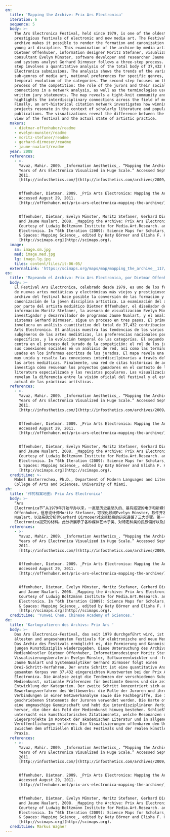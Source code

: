 ```yaml
---
en:
  title: 'Mapping the Archive: Prix Ars Electronica'
  iteration: 6
  sequence: 5
  body: >-
    The Ars Electronica Festival, held since 1979, is one of the oldest and most
    prestigious festivals of electronic and new media art. The Festival’s
    archive makes it possible to render the formation and canonization of the
    young art discipline. This examination of the archive by media artist
    Dietmer Offenhuber, information designer Moritz Stefaner, visualization
    consultant Evelyn Münster, software developer and researcher Jaume Nualart,
    and systems analyst Gerhard Dirmoser follows a three-step process. The first
    step involves a quantitative analysis of the total body of 37,432 Prix Ars
    Electronica submissions. The analysis shows the trends of the various
    sub-genres of media art, national preferences for specific genres, and the
    temporal evolution of the categories. The second step focuses on the jury
    process of the competition: the role of the jurors and their social
    connections in a network analysis, as well as the terminologies used in the
    written jury statements. The map reveals a tight-knit community and
    highlights the interdisciplinary connections across the field of media art.
    Finally, an art-historical citation network investigates how winning
    projects resonate in the context of scholarly literature and popular
    publications. The visualizations reveal the difference between the official
    view of the festival and the actual state of artistic practice.
  makers:
    - dietmar-offenhuber/readme
    - evelyn-munster/readme
    - moritz-stefaner/readme
    - gerhard-dirmoser/readme
    - jaume-nualart/readme
  year: 2008
  references:
    - >-
      Yavuz, Mahir. 2009. _Information Aesthetics_. “Mapping the Archive: 30
      Years of Ars Electronica Visualized in Huge Scale.” Accessed September 21,
      2011.
      [http://infosthetics.com/](http://infosthetics.com/archives/2009/09/mapping_the_archive_30_years_of_ars_electronica.html).


      Offenhuber, Dietmar. 2009. _Prix Arts Electronica: Mapping the Archive_.
      Accessed August 29, 2011.
      [http://offenhuber.net/prix-ars-electronica-mapping-the-archive/](http://offenhuber.net/prix-ars-electronica-mapping-the-archive/).


      Offenhuber, Dietmar, Evelyn Münster, Moritz Stefaner, Gerhard Dirmoser,
      and Jaume Nualart. 2008. _Mapping the Archive: Prix Ars Electronica_.
      Courtesy of Ludwig Boltzmann Institute for Media.Art.Research. and Ars
      Electronica. In “6th Iteration (2009): Science Maps for Scholars,” _Places
      & Spaces: Mapping Science_, edited by Katy Börner and Elisha F. Hardy.
      [http://scimaps.org](http://scimaps.org).
  image:
    sm: image.sm.jpg
    med: image.med.jpg
    lg: image.lg.jpg
    tiles: content/tiles/it-06-05/
  externalLink: 'https://scimaps.org/maps/map/mapping_the_archive__117/detail'
es:
  title: 'Mapeando el Archivo: Prix Ars Electronica, por Dietmar Offenhuber'
  body: >-
    El Festival Ars Electronica, celebrado desde 1979, es uno de los festivales
    de nuevas artes mediáticas y electrónicas más viejos y prestigiosos. El
    archivo del festival hace posible la conversión de las formación y
    canonización de la jóven disciplina artística. La examinación del archivo
    por parte del artista mediático Dietmer Offenhuber, el diseñador de
    información Moritz Stefaner, la asesora de visualización Evelyn Münster, el
    investigador y desarrollador de programas Jaume Nualart, y el analista de
    sistemas Gerhard Dirmoser, sigue un proceso en tres pasos. El primer paso
    involucra un análisis cuantitativo del total de 37,432 contribuciones a Prix
    Arts Electronica. El análisis muestra las tendencias de los varios
    subgéneros de las artes mediáticas, las preferencias nacionales por géneros
    específicos, y la evolución temporal de las categorías. El segundo paso se
    centra en el proceso del jurado de la competición: el rol de los jurados y
    sus conexiones sociales en un análisis de red, así como las terminologías
    usadas en los informes escritos de los jurados. El mapa revela una comunidad
    muy unida y resalta las conexiones interdiscilpinarias a través del campo de
    las artes mediáticas. Finalmente, una red de citas históricas de arte
    investiga cómo resuenan los proyectos ganadores en el contexto de la
    literatura especializada y las revistas populares. Las visualizaciones
    revelan la diferencia entre la visión oficial del festival y el estado
    actual de las prácticas artísticas.
  references:
    - >-
      Yavuz, Mahir. 2009. _Information Aesthetics_. “Mapping the Archive: 30
      Years of Ars Electronica Visualized in Huge Scale.” Accessed September 21,
      2011.
      [http://infosthetics.com/](http://infosthetics.com/archives/2009/09/mapping_the_archive_30_years_of_ars_electronica.html).


      Offenhuber, Dietmar. 2009. _Prix Arts Electronica: Mapping the Archive_.
      Accessed August 29, 2011.
      [http://offenhuber.net/prix-ars-electronica-mapping-the-archive/](http://offenhuber.net/prix-ars-electronica-mapping-the-archive/).


      Offenhuber, Dietmar, Evelyn Münster, Moritz Stefaner, Gerhard Dirmoser,
      and Jaume Nualart. 2008. _Mapping the Archive: Prix Ars Electronica_.
      Courtesy of Ludwig Boltzmann Institute for Media.Art.Research. and Ars
      Electronica. In “6th Iteration (2009): Science Maps for Scholars,” _Places
      & Spaces: Mapping Science_, edited by Katy Börner and Elisha F. Hardy.
      [http://scimaps.org](http://scimaps.org).
  creditLine: >-
    Mabel Basterrechea, Ph.D., Department of Modern Languages and Literatures,
    College of Arts and Sciences, University of Miami.
zh:
  title: '作的档案地图: Prix Ars Electronica'
  body: >-
    “Ars
    Electronica节”从1979年开始举办以来，一直是历史最悠久的、最有威望的电子和新媒体艺术节。艺术节的档案使得那些年轻的艺术学科得以形成并被推崇。媒体艺术家Dietmer
    Offenhuber，信息设计师Moritz Stefaner，可视化顾问Evelyn Münster，软件开发者与研究者Jaume
    Nualart，以及系统分析师Gerhard Dirmoser对这些档案的研究遵循了三大步骤。第一步，定量分析37,432个由Prix Ars
    Electronica提交的材料。此分析展示了各种媒体艺术子类、对特定种类的民族偏好以及类别的时间演化等的趋势。第二步集中在陪审团召集令的竞争上：陪审员角色和他们在网络分析中的社会联系，以及在书面陪审团声明中专有名词的选择。此地图揭示了一个紧密连接的团体并强调了媒体艺术领域的跨学科联系。第三部，艺术史引用网络研究了获胜项目是如何与学术作品以及大众刊物的内容相联系的。这一可视化展示了艺术节的官方认知和艺术实践的真实状态之间的差异。
  references:
    - >-
      Yavuz, Mahir. 2009. _Information Aesthetics_. “Mapping the Archive: 30
      Years of Ars Electronica Visualized in Huge Scale.” Accessed September 21,
      2011.
      [http://infosthetics.com/](http://infosthetics.com/archives/2009/09/mapping_the_archive_30_years_of_ars_electronica.html).


      Offenhuber, Dietmar. 2009. _Prix Arts Electronica: Mapping the Archive_.
      Accessed August 29, 2011.
      [http://offenhuber.net/prix-ars-electronica-mapping-the-archive/](http://offenhuber.net/prix-ars-electronica-mapping-the-archive/).


      Offenhuber, Dietmar, Evelyn Münster, Moritz Stefaner, Gerhard Dirmoser,
      and Jaume Nualart. 2008. _Mapping the Archive: Prix Ars Electronica_.
      Courtesy of Ludwig Boltzmann Institute for Media.Art.Research. and Ars
      Electronica. In “6th Iteration (2009): Science Maps for Scholars,” _Places
      & Spaces: Mapping Science_, edited by Katy Börner and Elisha F. Hardy.
      [http://scimaps.org](http://scimaps.org).
  creditLine: 'Yunwei Chen, Chinese Academy of Sciences.'
de:
  title: 'Kartografieren des Archivs: Prix Ars '
  body: >-
    Das Ars Electronica-Festival, das seit 1979 durchgeführt wird, ist eines der
    ältesten und angesehensten Festivals für elektronische und neue Medienkunst.
    Das Archiv des Festivals ermöglicht es, die Formierung und Kanonisierung der
    jungen Kunstdisziplin wiederzugeben. Diese Untersuchung des Archivs durch
    Medienkünstler Dietmer Offenhuber, Informationsdesigner Moritz Stefaner,
    Visualisierungsberaterin Evelyn Münster, Softwareentwickler und -forscher
    Jaume Nualart und Systemanalytiker Gerhard Dirmoser folgt einem
    Drei-Schritt-Verfahren. Der erste Schritt ist eine quantitative Analyse des
    gesamten Korpus von 37.432 eingereichten Kunstwerten bei der Prix Ars
    Electronica. Die Analyse zeigt die Tendenzen der verschiedenen Subgenres der
    Medienkunst, nationale Präferenzen für bestimmte Genres und die zeitliche
    Entwicklung der Kategorien. Der zweite Schritt konzentriert sich auf das
    Bewertungsverfahren des Wettbewerbs: die Rolle der Juroren und ihre sozialen
    Verbindungen in einer Netzwerkanalyse sowie die Fachbegriffe, die in den
    geschriebenen Statements der Juroren verwendet werden. Die Karte offenbart
    eine engmaschige Gemeinschaft und hebt die interdisziplinären Verbindungen
    hervor, die über das Feld der Medienkunst hinweg bestehen. Schließlich
    untersucht ein kunsthistorisches Zitationsnetz, welche Resonanzen die
    Siegerprojekte im Kontext der akademischen Literatur und in allgemeinen
    Veröffentlichungen erfahren. Die Visualisierungen offenbaren den Unterschied
    zwischen dem offiziellen Blick des Festivals und der realen künstlerischen
    Praxis.
  references:
    - >-
      Yavuz, Mahir. 2009. _Information Aesthetics_. “Mapping the Archive: 30
      Years of Ars Electronica Visualized in Huge Scale.” Accessed September 21,
      2011.
      [http://infosthetics.com/](http://infosthetics.com/archives/2009/09/mapping_the_archive_30_years_of_ars_electronica.html).


      Offenhuber, Dietmar. 2009. _Prix Arts Electronica: Mapping the Archive_.
      Accessed August 29, 2011.
      [http://offenhuber.net/prix-ars-electronica-mapping-the-archive/](http://offenhuber.net/prix-ars-electronica-mapping-the-archive/).


      Offenhuber, Dietmar, Evelyn Münster, Moritz Stefaner, Gerhard Dirmoser,
      and Jaume Nualart. 2008. _Mapping the Archive: Prix Ars Electronica_.
      Courtesy of Ludwig Boltzmann Institute for Media.Art.Research. and Ars
      Electronica. In “6th Iteration (2009): Science Maps for Scholars,” _Places
      & Spaces: Mapping Science_, edited by Katy Börner and Elisha F. Hardy.
      [http://scimaps.org](http://scimaps.org).
  creditLine: Markus Wagner
---
```

